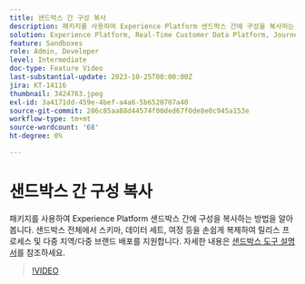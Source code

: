 ```yaml
---
title: 샌드박스 간 구성 복사
description: 패키지를 사용하여 Experience Platform 샌드박스 간에 구성을 복사하는 방법을 알아봅니다. 샌드박스에서 스키마, 데이터 세트, 여정 등을 쉽게 복제할 수 있습니다.
solution: Experience Platform, Real-Time Customer Data Platform, Journey Optimizer
feature: Sandboxes
role: Admin, Developer
level: Intermediate
doc-type: Feature Video
last-substantial-update: 2023-10-25T00:00:00Z
jira: KT-14116
thumbnail: 3424763.jpeg
exl-id: 3a4171dd-459e-4bef-a4a6-5b6520707a40
source-git-commit: 286c85aa88d44574f00ded67f0de8e0c945a153e
workflow-type: tm+mt
source-wordcount: '68'
ht-degree: 0%

---
```


# 샌드박스 간 구성 복사

패키지를 사용하여 Experience Platform 샌드박스 간에 구성을 복사하는 방법을 알아봅니다. 샌드박스 전체에서 스키마, 데이터 세트, 여정 등을 손쉽게 복제하여 릴리스 프로세스 및 다중 지역/다중 브랜드 배포를 지원합니다. 자세한 내용은 [샌드박스 도구 설명서](https://experienceleague.adobe.com/docs/experience-platform/sandbox/ui/sandbox-tooling.html)를 참조하세요.

>[!VIDEO](https://video.tv.adobe.com/v/3424763/?learn=on&enablevpops)
